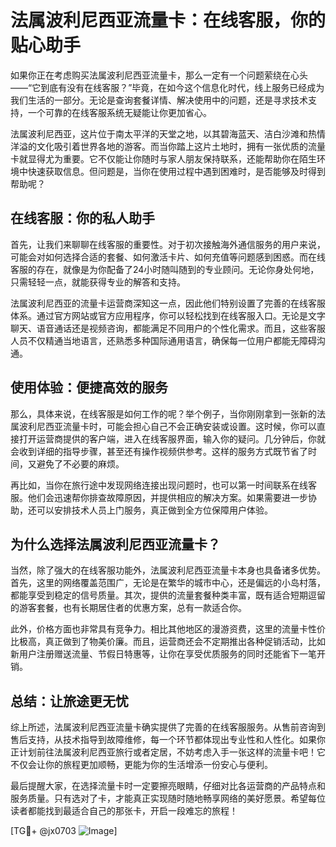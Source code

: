 # 法属波利尼西亚流量卡：在线客服，你的贴心助手

如果你正在考虑购买法属波利尼西亚流量卡，那么一定有一个问题萦绕在心头——“它到底有没有在线客服？”毕竟，在如今这个信息化时代，线上服务已经成为我们生活的一部分。无论是查询套餐详情、解决使用中的问题，还是寻求技术支持，一个可靠的在线客服系统无疑能让你更加省心。

法属波利尼西亚，这片位于南太平洋的天堂之地，以其碧海蓝天、洁白沙滩和热情洋溢的文化吸引着世界各地的游客。而当你踏上这片土地时，拥有一张优质的流量卡就显得尤为重要。它不仅能让你随时与家人朋友保持联系，还能帮助你在陌生环境中快速获取信息。但问题是，当你在使用过程中遇到困难时，是否能够及时得到帮助呢？

## 在线客服：你的私人助手

首先，让我们来聊聊在线客服的重要性。对于初次接触海外通信服务的用户来说，可能会对如何选择合适的套餐、如何激活卡片、如何充值等问题感到困惑。而在线客服的存在，就像是为你配备了24小时随叫随到的专业顾问。无论你身处何地，只需轻轻一点，就能获得专业的解答和支持。

法属波利尼西亚的流量卡运营商深知这一点，因此他们特别设置了完善的在线客服体系。通过官方网站或官方应用程序，你可以轻松找到在线客服入口。无论是文字聊天、语音通话还是视频咨询，都能满足不同用户的个性化需求。而且，这些客服人员不仅精通当地语言，还熟悉多种国际通用语言，确保每一位用户都能无障碍沟通。

## 使用体验：便捷高效的服务

那么，具体来说，在线客服是如何工作的呢？举个例子，当你刚刚拿到一张新的法属波利尼西亚流量卡时，可能会担心自己不会正确安装或设置。这时候，你可以直接打开运营商提供的客户端，进入在线客服界面，输入你的疑问。几分钟后，你就会收到详细的指导步骤，甚至还有操作视频供参考。这样的服务方式既节省了时间，又避免了不必要的麻烦。

再比如，当你在旅行途中发现网络连接出现问题时，也可以第一时间联系在线客服。他们会迅速帮你排查故障原因，并提供相应的解决方案。如果需要进一步协助，还可以安排技术人员上门服务，真正做到全方位保障用户体验。

## 为什么选择法属波利尼西亚流量卡？

当然，除了强大的在线客服功能外，法属波利尼西亚流量卡本身也具备诸多优势。首先，这里的网络覆盖范围广，无论是在繁华的城市中心，还是偏远的小岛村落，都能享受到稳定的信号质量。其次，提供的流量套餐种类丰富，既有适合短期逗留的游客套餐，也有长期居住者的优惠方案，总有一款适合你。

此外，价格方面也非常具有竞争力。相比其他地区的漫游资费，这里的流量卡性价比极高，真正做到了物美价廉。而且，运营商还会不定期推出各种促销活动，比如新用户注册赠送流量、节假日特惠等，让你在享受优质服务的同时还能省下一笔开销。

## 总结：让旅途更无忧

综上所述，法属波利尼西亚流量卡确实提供了完善的在线客服服务。从售前咨询到售后支持，从技术指导到故障维修，每一个环节都体现出专业性和人性化。如果你正计划前往法属波利尼西亚旅行或者定居，不妨考虑入手一张这样的流量卡吧！它不仅会让你的旅程更加顺畅，更能为你的生活增添一份安心与便利。

最后提醒大家，在选择流量卡时一定要擦亮眼睛，仔细对比各运营商的产品特点和服务质量。只有选对了卡，才能真正实现随时随地畅享网络的美好愿景。希望每位读者都能找到最适合自己的那张卡，开启一段难忘的旅程！

[TG💪+ @jx0703 ![Image](https://github.com/user-attachments/assets/dbca1d08-cadb-493c-b0ec-ad6f7a83f270)]